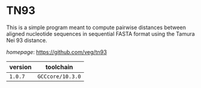 # TN93

This is a simple program meant to compute pairwise distances between  aligned nucleotide sequences in sequential FASTA format using the Tamura Nei 93 distance.

*homepage*: <https://github.com/veg/tn93>

version | toolchain
--------|----------
``1.0.7`` | ``GCCcore/10.3.0``
